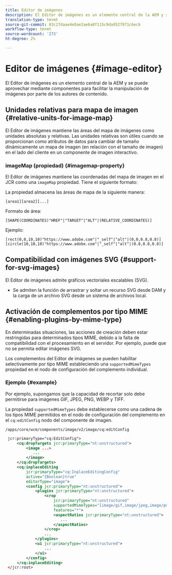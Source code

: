 ```yaml
---
title: Editor de imágenes
description: El Editor de imágenes es un elemento central de la AEM y se puede aprovechar mediante componentes para facilitar la manipulación de imágenes por parte de los autores de contenido.
translation-type: tm+mt
source-git-commit: 83c27daae4e8ae2ae6a8f115c9da9527971c6ecb
workflow-type: tm+mt
source-wordcount: '273'
ht-degree: 2%

---
```



# Editor de imágenes {#image-editor}

El Editor de imágenes es un elemento central de la AEM y se puede aprovechar mediante componentes para facilitar la manipulación de imágenes por parte de los autores de contenido.

## Unidades relativas para mapa de imagen {#relative-units-for-image-map}

El Editor de imágenes mantiene las áreas del mapa de imágenes como unidades absolutas y relativas. Las unidades relativas son útiles cuando se proporcionan como atributos de datos para cambiar de tamaño dinámicamente un mapa de imagen (en relación con el tamaño de imagen) en el lado del cliente en un componente de imagen interactivo.

### imageMap (propiedad) {#imagemap-property}

El Editor de imágenes mantiene las coordenadas del mapa de imagen en el JCR como una `imageMap` propiedad. Tiene el siguiente formato:

La propiedad almacena las áreas de mapa de la siguiente manera:

`[area1][area2][...]`

Formato de área:

`[SHAPE(COORDINATES)"HREF"|"TARGET"|"ALT"|(RELATIVE_COORDINATES)]`

Ejemplo:

`[rect(0,0,10,10)"https://www.adobe.com"|"_self"|"alt"|(0,0,0.8,0.8)]`
`[circle(10,10,10)"https://www.adobe.com"|"_self"|"alt"|(0.8,0.8,0.8)]`

## Compatibilidad con imágenes SVG {#support-for-svg-images}

El Editor de imágenes admite gráficos vectoriales escalables (SVG).

* Se admiten la función de arrastrar y soltar un recurso SVG desde DAM y la carga de un archivo SVG desde un sistema de archivos local.

## Activación de complementos por tipo MIME {#enabling-plugins-by-mime-type}

En determinadas situaciones, las acciones de creación deben estar restringidas para determinados tipos MIME, debido a la falta de compatibilidad con el procesamiento en el servidor. Por ejemplo, puede que no se permita editar imágenes SVG.

Los complementos del Editor de imágenes se pueden habilitar selectivamente por tipo MIME estableciendo una `supportedMimeTypes` propiedad en el nodo de configuración del complemento individual.

### Ejemplo {#example}

Por ejemplo, supongamos que la capacidad de recortar solo debe permitirse para imágenes GIF, JPEG, PNG, WEBP y TIFF.

La propiedad `supportedMimeTypes` debe establecerse como una cadena de los tipos MIME permitidos en el nodo de configuración del complemento en el `cq:editConfig` nodo del componente de imagen.

`/apps/core/wcm/components/image/v2/image/cq:editConfig`

```xml
 jcr:primaryType="cq:EditConfig">
     <cq:dropTargets jcr:primaryType="nt:unstructured">
         <image ...>
            ...
         </image>
     </cq:dropTargets>
     <cq:inplaceEditing
         jcr:primaryType="cq:InplaceEditingConfig"
         active="{Boolean}true"
         editorType="image">
         <config jcr:primaryType="nt:unstructured">
             <plugins jcr:primaryType="nt:unstructured">
                 <crop
                     jcr:primaryType="nt:unstructured"
                     supportedMimeTypes="[image/gif,image/jpeg,image/png,image/webp,image/tiff]"
                     features="*">
                     <aspectRatios jcr:primaryType="nt:unstructured">
                        ...
                     </aspectRatios>
                 </crop>
                 ...
             </plugins>
             <ui jcr:primaryType="nt:unstructured">
                 ...
             </ui>
         </config>
     </cq:inplaceEditing>
 </jcr:root>
```
